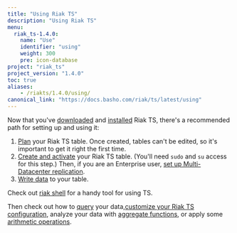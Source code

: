 ```yaml
---
title: "Using Riak TS"
description: "Using Riak TS"
menu:
  riak_ts-1.4.0:
    name: "Use"
    identifier: "using"
    weight: 300
    pre: icon-database
project: "riak_ts"
project_version: "1.4.0"
toc: true
aliases:
    - /riakts/1.4.0/using/
canonical_link: "https://docs.basho.com/riak/ts/latest/using"
---
```



[activating]: creating-activating/
[aggregate]: aggregate-functions/
[arithmetic]: arithmetic-operations/
[configuring]: configuring/
[download]: /riak/ts/1.4.0/downloads/
[installing]: ../setup/installing/
[mdc]: mdc/
[planning]: planning/
[querying]: querying/
[riakshell]: riakshell/
[writing]: writingdata/


Now that you've [downloaded][download] and [installed][installing] Riak TS, there's a recommended path for setting up and using it:

1. [Plan][planning] your Riak TS table. Once created, tables can't be edited, so it's important to get it right the first time.
2. [Create and activate][activating] your Riak TS table. (You'll need `sudo` and `su` access for this step.) Then, if you are an Enterprise user, [set up Multi-Datacenter replication][mdc].
3. [Write data][writing] to your table.

Check out [riak shell][riakshell] for a handy tool for using TS.
 
Then check out how to [query][querying] your data,[customize your Riak TS configuration][configuring], analyze your data with [aggregate functions][aggregate], or apply some [arithmetic operations][arithmetic].
